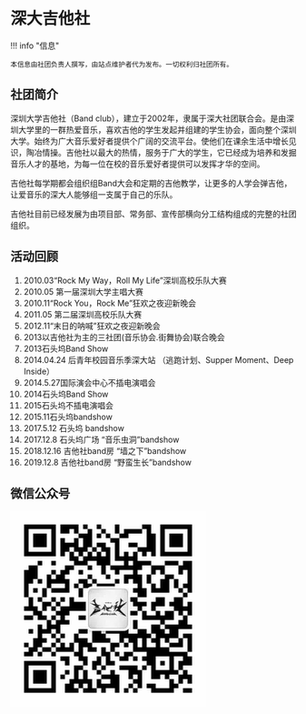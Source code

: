 # 深大吉他社

!!! info "信息"

    本信息由社团负责人撰写，由站点维护者代为发布。一切权利归社团所有。

## 社团简介
深圳大学吉他社（Band club），建立于2002年，隶属于深大社团联合会。是由深圳大学里的一群热爱音乐，喜欢吉他的学生发起并组建的学生协会，面向整个深圳大学。始终为广大音乐爱好者提供个广阔的交流平台。使他们在课余生活中增长见识，陶冶情操。吉他社以最大的热情，服务于广大的学生，它已经成为培养和发掘音乐人才的基地，为每一位在校的音乐爱好者提供可以发挥才华的空间。

吉他社每学期都会组织组Band大会和定期的吉他教学，让更多的人学会弹吉他，让爱音乐的深大人能够组一支属于自己的乐队。

吉他社目前已经发展为由项目部、常务部、宣传部横向分工结构组成的完整的社团组织。

## 活动回顾
1. 2010.03“Rock My Way，Roll My Life”深圳高校乐队大赛
2. 2010.05 第一届深圳大学主唱大赛
3. 2010.11“Rock You，Rock Me”狂欢之夜迎新晚会
4. 2011.05 第二届深圳高校乐队大赛
5. 2012.11“末日的呐喊”狂欢之夜迎新晚会
6. 2013以吉他社为主的三社团(音乐协会.街舞协会)联合晚会
7. 2013石头坞Band Show
8. 2014.04.24 后青年校园音乐季深大站 （逃跑计划、Supper Moment、Deep Inside）
9. 2014.5.27国际演会中心不插电演唱会
10. 2014石头坞Band Show
11. 2015石头坞不插电演唱会
12. 2015.11石头坞bandshow
13. 2017.5.12 石头坞 bandshow
14. 2017.12.8 石头坞广场 “音乐虫洞”bandshow
15. 2018.12.16 吉他社band房 “墙之下”bandshow
16. 2019.12.8 吉他社band房 “野蛮生长”bandshow

## 微信公众号
![微信公众号二维码](./qrcode.jpg)
